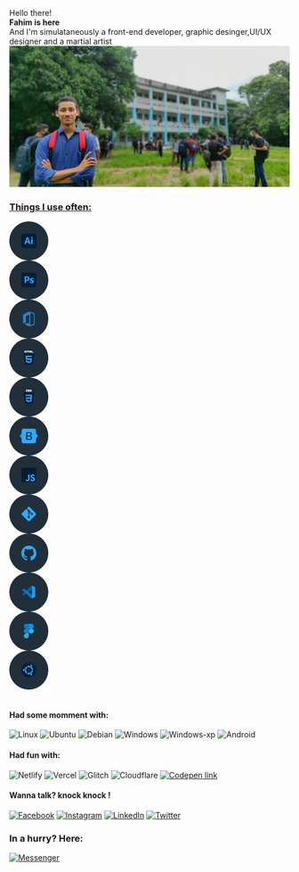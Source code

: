Hello there! <br>
**Fahim is here** <br>
And I'm simulataneously a front-end developer, graphic desinger,UI/UX designer and a martial artist
![Mahtamun Hoque Fahim standing alone in front of his school](https://raw.githubusercontent.com/mahtamun-hoque-fahim/server/main/for-readme/1629271120685(1).jpg) <br>

<u><h3>Things I use often:</h3></u>
<div height="120rem" width="210rem" style="display:grid;">
<img src="https://raw.githubusercontent.com/mahtamun-hoque-fahim/server/48cb0cab391c310afca7186acfdf3cef90b71b2b/for-readme/readme%20badge%201.svg" alt=" Adobe Illustraotr  " style="display:block;" height="70rem">
<img src="https://raw.githubusercontent.com/mahtamun-hoque-fahim/server/48cb0cab391c310afca7186acfdf3cef90b71b2b/for-readme/readme%20badge%202.svg" alt=" Adobe Photoshop  " style="display:block;" height="70rem">
<img src="https://raw.githubusercontent.com/mahtamun-hoque-fahim/server/48cb0cab391c310afca7186acfdf3cef90b71b2b/for-readme/readme%20badge%203.svg" alt=" Microsoft Office  " style="display:block;" height="70rem">
<img src="https://raw.githubusercontent.com/mahtamun-hoque-fahim/server/48cb0cab391c310afca7186acfdf3cef90b71b2b/for-readme/readme%20badge%204.svg" alt=" HTML5  " style="display:block;" height="70rem">
<img src="https://raw.githubusercontent.com/mahtamun-hoque-fahim/server/48cb0cab391c310afca7186acfdf3cef90b71b2b/for-readme/readme%20badge%205.svg" alt=" CSS3  " style="display:block;" height="70rem">
<img src="https://raw.githubusercontent.com/mahtamun-hoque-fahim/server/48cb0cab391c310afca7186acfdf3cef90b71b2b/for-readme/readme%20badge%206.svg" alt=" Bootstrap  " style="display:block;" height="70rem">
<img src="https://raw.githubusercontent.com/mahtamun-hoque-fahim/server/48cb0cab391c310afca7186acfdf3cef90b71b2b/for-readme/readme%20badge%207.svg" alt="  JavaScript " style="display:block;" height="70rem">
<img src="https://raw.githubusercontent.com/mahtamun-hoque-fahim/server/48cb0cab391c310afca7186acfdf3cef90b71b2b/for-readme/readme%20badge%208.svg" alt="  Git " style="display:block;" height="70rem">
<img src="https://raw.githubusercontent.com/mahtamun-hoque-fahim/server/48cb0cab391c310afca7186acfdf3cef90b71b2b/for-readme/readme%20badge%209.svg" alt=" Github  " style="display:block;" height="70rem">
<img src="https://raw.githubusercontent.com/mahtamun-hoque-fahim/server/48cb0cab391c310afca7186acfdf3cef90b71b2b/for-readme/readme%20badge%2010.svg" alt="  JavaScript " style="display:block;" height="70rem">
<img src="https://raw.githubusercontent.com/mahtamun-hoque-fahim/server/48cb0cab391c310afca7186acfdf3cef90b71b2b/for-readme/readme%20badge%2011.svg" alt="  Git " style="display:block;" height="70rem">
<img src="https://raw.githubusercontent.com/mahtamun-hoque-fahim/server/48cb0cab391c310afca7186acfdf3cef90b71b2b/for-readme/readme%20badge%2012.svg" alt=" Github  " style="display:block;" height="70rem">
</div>
<br>

#### Had some momment with:
![Linux](https://img.shields.io/badge/Linux-001D33?style=for-the-badge&logo=linux&logoColor=cyan)
![Ubuntu](https://img.shields.io/badge/Ubuntu-001D33?style=for-the-badge&logo=ubuntu&logoColor=cyan)
![Debian](https://img.shields.io/badge/Debian-001D33?style=for-the-badge&logo=debian&logoColor=cyan)
![Windows](https://img.shields.io/badge/Windows-001D33?style=for-the-badge&logo=windows&logoColor=cyan)
![Windows-xp](https://img.shields.io/badge/Windows_XP-001D33?style=for-the-badge&logo=windows-xp&logoColor=cyan)
![Android](https://img.shields.io/badge/Android-001D33?style=for-the-badge&logo=android&logoColor=cyan)

#### Had fun with:
![Netlify](https://img.shields.io/badge/Netlify-001D33?style=for-the-badge&logo=netlify&logoColor=cyan)
![Vercel](https://img.shields.io/badge/Vercel-001D33?style=for-the-badge&logo=vercel&logoColor=cyan)
![Glitch](https://img.shields.io/badge/Glitch-001D33?style=for-the-badge&logo=glitch&logoColor=cyan)
![Cloudflare](https://img.shields.io/badge/Cloudflare-001D33?style=for-the-badge&logo=Cloudflare&logoColor=cyan)
[![Codepen link](https://img.shields.io/badge/Codepen-001D33?style=for-the-badge&logo=codepen&logoColor=cyan)](https://codepen.io/mahtamunhoquefahim)


#### Wanna talk? knock knock !

[![Facebook](https://img.shields.io/badge/Facebook-%23001D33.svg?style=for-the-badge&logo=Facebook&logoColor=cyan)](https://facebook.com/fahimspacealt)
[![Instagram](https://img.shields.io/badge/Instagram-%23001D33.svg?style=for-the-badge&logo=Instagram&logoColor=cyan)](https://instagram.com/mahtamunhoquefahim)
[![LinkedIn](https://img.shields.io/badge/linkedin-%23001D33.svg?style=for-the-badge&logo=linkedin&logoColor=cyan)](linkedin.com/in/mahtamun-hoque-fahim)
[![Twitter](https://img.shields.io/badge/Twitter-001D33?style=for-the-badge&logo=twitter&logoColor=cyan)](https://twitter.com/mahtamunF)



### In a hurry? Here:
[![Messenger](https://img.shields.io/badge/Messenger-cyan?style=for-the-badge&logo=messenger&logoColor=black)](https://m.me/mahtamunhoque.fahim)

